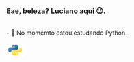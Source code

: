### Eae, beleza? Luciano aqui 😉.
<br>
- 🌱 No momemto estou estudando Python. 
<div style="display: inline_block"><br>
  <img align="center" alt="Python" height="30" width="40" src="https://raw.githubusercontent.com/devicons/devicon/master/icons/python/python-original.svg"> 
</div>
